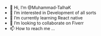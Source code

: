- 👋 Hi, I’m @Muhammad-TalhaK
- 👀 I’m interested in Development of all sorts
- 🌱 I’m currently learning React native
- 💞️ I’m looking to collaborate on Fiverr
- 📫 How to reach me ...

<!---
Muhammad-TalhaK/Muhammad-TalhaK is a ✨ special ✨ repository because its `README.md` (this file) appears on your GitHub profile.
You can click the Preview link to take a look at your changes.
--->
